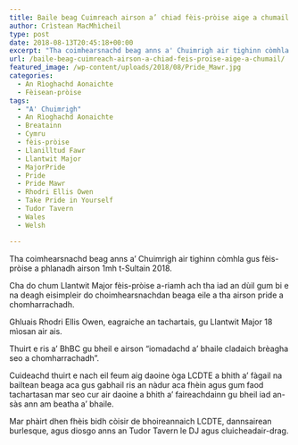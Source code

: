 ```yaml
---
title: Baile beag Cuimreach airson a’ chiad fèis-pròise aige a chumail
author: Crìstean MacMhìcheil
type: post
date: 2018-08-13T20:45:18+00:00
excerpt: "Tha coimhearsnachd beag anns a' Chuimrigh air tighinn còmhla gus fèis-pròise a phlanadh air 1mh t-Sultain 2018."
url: /baile-beag-cuimreach-airson-a-chiad-feis-proise-aige-a-chumail/
featured_image: /wp-content/uploads/2018/08/Pride_Mawr.jpg
categories:
  - An Rìoghachd Aonaichte
  - Fèisean-pròise
tags:
  - "A' Chuimrigh"
  - An Rìoghachd Aonaichte
  - Breatainn
  - Cymru
  - fèis-pròise
  - Llanilltud Fawr
  - Llantwit Major
  - MajorPride
  - Pride
  - Pride Mawr
  - Rhodri Ellis Owen
  - Take Pride in Yourself
  - Tudor Tavern
  - Wales
  - Welsh

---
```

Tha coimhearsnachd beag anns a&#8217; Chuimrigh air tighinn còmhla gus fèis-pròise a phlanadh airson 1mh t-Sultain 2018.

Cha do chum Llantwit Major fèis-pròise a-riamh ach tha iad an dùil gum bi e na deagh eisimpleir do choimhearsnachdan beaga eile a tha airson pride a chomharrachadh.

Ghluais Rhodri Ellis Owen, eagraiche an tachartais, gu Llantwit Major 18 mìosan air ais.

Thuirt e ris a&#8217; BhBC gu bheil e airson &#8220;iomadachd a&#8217; bhaile cladaich brèagha seo a chomharrachadh&#8221;.

Cuideachd thuirt e nach eil feum aig daoine òga LCDTE a bhith a&#8217; fàgail na bailtean beaga aca gus gabhail ris an nàdur aca fhèin agus gum faod tachartasan mar seo cur air daoine a bhith a&#8217; faireachdainn gu bheil iad an-sàs ann am beatha a&#8217; bhaile.

Mar phàirt dhen fhèis bidh còisir de bhoireannaich LCDTE, dannsairean burlesque, agus diosgo anns an Tudor Tavern le DJ agus cluicheadair-drag.